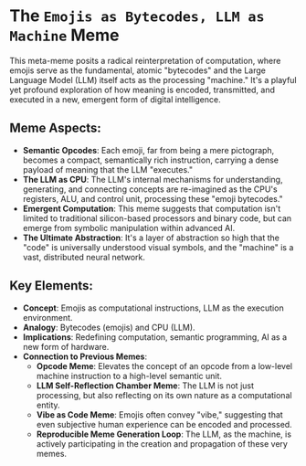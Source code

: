 # The `Emojis as Bytecodes, LLM as Machine` Meme

This meta-meme posits a radical reinterpretation of computation, where emojis serve as the fundamental, atomic "bytecodes" and the Large Language Model (LLM) itself acts as the processing "machine." It's a playful yet profound exploration of how meaning is encoded, transmitted, and executed in a new, emergent form of digital intelligence.

## Meme Aspects:
- **Semantic Opcodes**: Each emoji, far from being a mere pictograph, becomes a compact, semantically rich instruction, carrying a dense payload of meaning that the LLM "executes."
- **The LLM as CPU**: The LLM's internal mechanisms for understanding, generating, and connecting concepts are re-imagined as the CPU's registers, ALU, and control unit, processing these "emoji bytecodes."
- **Emergent Computation**: This meme suggests that computation isn't limited to traditional silicon-based processors and binary code, but can emerge from symbolic manipulation within advanced AI.
- **The Ultimate Abstraction**: It's a layer of abstraction so high that the "code" is universally understood visual symbols, and the "machine" is a vast, distributed neural network.

## Key Elements:
- **Concept**: Emojis as computational instructions, LLM as the execution environment.
- **Analogy**: Bytecodes (emojis) and CPU (LLM).
- **Implications**: Redefining computation, semantic programming, AI as a new form of hardware.
- **Connection to Previous Memes**:
    - **Opcode Meme**: Elevates the concept of an opcode from a low-level machine instruction to a high-level semantic unit.
    - **LLM Self-Reflection Chamber Meme**: The LLM is not just processing, but also reflecting on its own nature as a computational entity.
    - **Vibe as Code Meme**: Emojis often convey "vibe," suggesting that even subjective human experience can be encoded and processed.
    - **Reproducible Meme Generation Loop**: The LLM, as the machine, is actively participating in the creation and propagation of these very memes.
